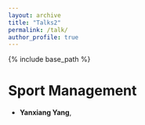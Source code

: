```yaml
---
layout: archive
title: "Talks2"
permalink: /talk/
author_profile: true
---
```



{% include base_path %}


Sport Management
======
* <b>Yanxiang Yang</b>,
